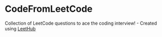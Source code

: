 # CodeFromLeetCode
Collection of LeetCode questions to ace the coding interview! - Created using [LeetHub](https://github.com/QasimWani/LeetHub)
